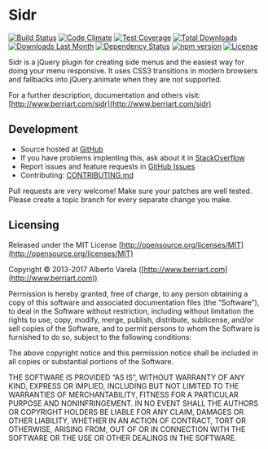 # Sidr

[![Build Status](https://travis-ci.org/artberri/sidr.svg?branch=master)](https://travis-ci.org/artberri/sidr)
[![Code Climate](https://codeclimate.com/github/artberri/sidr/badges/gpa.svg)](https://codeclimate.com/github/artberri/sidr)
[![Test Coverage](https://codeclimate.com/github/artberri/sidr/badges/coverage.svg)](https://codeclimate.com/github/artberri/sidr/coverage)
[![Total Downloads](https://img.shields.io/npm/dt/sidr.svg)](https://www.npmjs.com/package/sidr)
[![Downloads Last Month](https://img.shields.io/npm/dm/sidr.svg)](https://www.npmjs.com/package/sidr)
[![Dependency Status](https://david-dm.org/artberri/sidr.svg)](https://david-dm.org/artberri/sidr)
[![npm version](https://img.shields.io/npm/v/sidr.svg)](https://npmjs.org/package/sidr)
[![License](https://img.shields.io/npm/l/sidr.svg)](https://github.com/artberri/sidr/blob/master/LICENSE)

Sidr is a jQuery plugin for creating side menus and the easiest way for doing your menu responsive. It uses CSS3 transitions in modern browsers and fallbacks into jQuery.animate when they are not supported.

For a further description, documentation and others visit: [http://www.berriart.com/sidr](http://www.berriart.com/sidr)

## Development

- Source hosted at [GitHub](https://github.com/artberri/sidr)
- If you have problems implenting this, ask about it in [StackOverflow](http://stackoverflow.com/search?q=sidr)
- Report issues and feature requests in [GitHub Issues](https://github.com/artberri/sidr/issues)
- Contributing: [CONTRIBUTING.md](CONTRIBUTING.md)

Pull requests are very welcome! Make sure your patches are well tested. Please create a topic branch for every separate change you make.

## Licensing

Released under the MIT License [http://opensource.org/licenses/MIT](http://opensource.org/licenses/MIT)

Copyright © 2013-2017 Alberto Varela ([http://www.berriart.com](http://www.berriart.com))

Permission is hereby granted, free of charge, to any person obtaining a copy of this software and associated documentation files (the “Software”), to deal in the Software without restriction, including without limitation the rights to use, copy, modify, merge, publish, distribute, sublicense, and/or sell copies of the Software, and to permit persons to whom the Software is furnished to do so, subject to the following conditions:

The above copyright notice and this permission notice shall be included in all copies or substantial portions of the Software.

THE SOFTWARE IS PROVIDED “AS IS”, WITHOUT WARRANTY OF ANY KIND, EXPRESS OR IMPLIED, INCLUDING BUT NOT LIMITED TO THE WARRANTIES OF MERCHANTABILITY, FITNESS FOR A PARTICULAR PURPOSE AND NONINFRINGEMENT. IN NO EVENT SHALL THE AUTHORS OR COPYRIGHT HOLDERS BE LIABLE FOR ANY CLAIM, DAMAGES OR OTHER LIABILITY, WHETHER IN AN ACTION OF CONTRACT, TORT OR OTHERWISE, ARISING FROM, OUT OF OR IN CONNECTION WITH THE SOFTWARE OR THE USE OR OTHER DEALINGS IN THE SOFTWARE.
